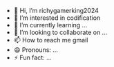 - 👋 Hi, I’m richygamerking2024
- 👀 I’m interested in codification
- 🌱 I’m currently learning ...
- 💞️ I’m looking to collaborate on ...
- 📫 How to reach me gmail
- 😄 Pronouns: ...
- ⚡ Fun fact: ...

<!---
richygamerking2024/richygamerking2024 is a ✨ special ✨ repository because its `README.md` (this file) appears on your GitHub profile.
You can click the Preview link to take a look at your changes.
--->
